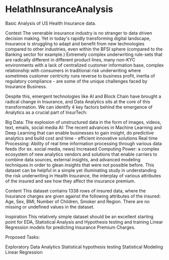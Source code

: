 # HelathInsuranceAnalysis
Basic Analysis of US Health Insurance data.

Context
The venerable insurance industry is no stranger to data driven decision making. Yet in today's rapidly transforming digital landscape, Insurance is struggling to adapt and benefit from new technologies compared to other industries, even within the BFSI sphere (compared to the Banking sector for example.) Extremely complex underwriting rule-sets that are radically different in different product lines, many non-KYC environments with a lack of centralized customer information base, complex relationship with consumers in traditional risk underwriting where sometimes customer centricity runs reverse to business profit, inertia of regulatory compliance - are some of the unique challenges faced by Insurance Business.

Despite this, emergent technologies like AI and Block Chain have brought a radical change in Insurance, and Data Analytics sits at the core of this transformation. We can identify 4 key factors behind the emergence of Analytics as a crucial part of InsurTech:

Big Data: The explosion of unstructured data in the form of images, videos, text, emails, social media
AI: The recent advances in Machine Learning and Deep Learning that can enable businesses to gain insight, do predictive analytics and build cost and time - efficient innovative solutions
Real time Processing: Ability of real time information processing through various data feeds (for ex. social media, news)
Increased Computing Power: a complex ecosystem of new analytics vendors and solutions that enable carriers to combine data sources, external insights, and advanced modeling techniques in order to glean insights that were not possible before.
This dataset can be helpful in a simple yet illuminating study in understanding the risk underwriting in Health Insurance, the interplay of various attributes of the insured and see how they affect the insurance premium.

Content
This dataset contains 1338 rows of insured data, where the Insurance charges are given against the following attributes of the insured: Age, Sex, BMI, Number of Children, Smoker and Region. There are no missing or undefined values in the dataset.

Inspiration
This relatively simple dataset should be an excellent starting point for EDA, Statistical Analysis and Hypothesis testing and training Linear Regression models for predicting Insurance Premium Charges.

Proposed Tasks:

Exploratory Data Analytics
Statistical hypothesis testing
Statistical Modeling
Linear Regression
